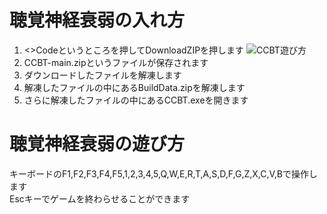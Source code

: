 # 聴覚神経衰弱の入れ方　　
1. <>Codeというところを押してDownloadZIPを押します
   ![CCBT遊び方](https://github.com/user-attachments/assets/5ebf0391-c9e5-45b0-8ffc-2c8acca82549)  
2. CCBT-main.zipというファイルが保存されます
3. ダウンロードしたファイルを解凍します
4. 解凍したファイルの中にあるBuildData.zipを解凍します
5. さらに解凍したファイルの中にあるCCBT.exeを開きます
# 聴覚神経衰弱の遊び方  
キーボードのF1,F2,F3,F4,F5,1,2,3,4,5,Q,W,E,R,T,A,S,D,F,G,Z,X,C,V,Bで操作します  
Escキーでゲームを終わらせることができます
